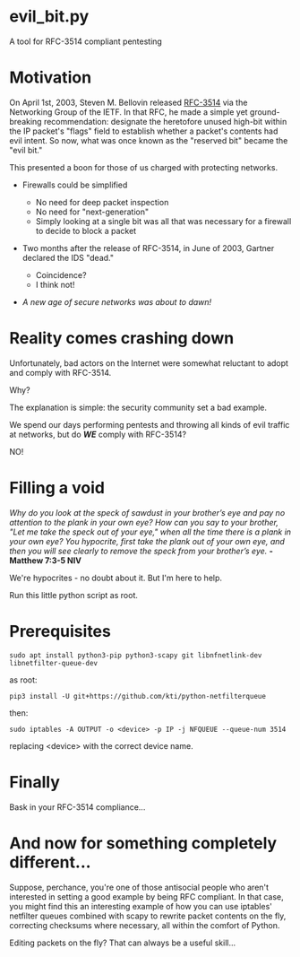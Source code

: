 # evil_bit.py
A tool for RFC-3514 compliant pentesting

# Motivation
On April 1st, 2003, Steven M. Bellovin released [RFC-3514](https://datatracker.ietf.org/doc/html/rfc3514) via the Networking Group of the IETF. In that RFC, he made a simple yet ground-breaking recommendation: designate the heretofore unused high-bit within the IP packet's "flags" field to establish whether a packet's contents had evil intent. So now, what was once known as the "reserved bit" became the "evil bit."

This presented a boon for those of us charged with protecting networks. 

* Firewalls could be simplified
    * No need for deep packet inspection
    * No need for "next-generation"
    * Simply looking at a single bit was all that was necessary for a firewall to decide to block a packet

* Two months after the release of RFC-3514, in June of 2003, Gartner declared the IDS "dead."
    * Coincidence?
    * I think not!

* *A new age of secure networks was about to dawn!*

# Reality comes crashing down

Unfortunately, bad actors on the Internet were somewhat reluctant to adopt and comply with RFC-3514.

Why? 

The explanation is simple: the security community set a bad example.

We spend our days performing pentests and throwing all kinds of evil traffic at networks, but do **_WE_** comply with RFC-3514?

NO!

# Filling a void

*Why do you look at the speck of sawdust in your brother’s eye and pay no attention to the plank in your own eye? How can you say to your brother, "Let me take the speck out of your eye," when all the time there is a plank in your own eye? You hypocrite, first take the plank out of your own eye, and then you will see clearly to remove the speck from your brother’s eye.* **- Matthew 7:3-5 NIV**

We're hypocrites - no doubt about it. But I'm here to help. 

Run this little python script as root.

# Prerequisites

```sudo apt install python3-pip python3-scapy git libnfnetlink-dev libnetfilter-queue-dev```

as root:

```pip3 install -U git+https://github.com/kti/python-netfilterqueue```

then:

```sudo iptables -A OUTPUT -o <device> -p IP -j NFQUEUE --queue-num 3514```

replacing <device\> with the correct device name.

# Finally

Bask in your RFC-3514 compliance...

# And now for something completely different...

Suppose, perchance, you're one of those antisocial people who aren't interested in setting a good example by being RFC compliant. In that case, you might find this an interesting example of how you can use iptables' netfilter queues combined with scapy to rewrite
packet contents on the fly, correcting checksums where necessary, all within the comfort of Python.

Editing packets on the fly? That can always be a useful skill...
